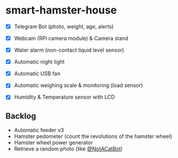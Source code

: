 # smart-hamster-house

- [x] Telegram Bot (photo, weight, age, alerts)
- [x] Webcam (RPi camera module) & Camera stand
- [x] Water alarm (non-contact liquid level sensor)
- [x] Automatic night light
- [x] Automatic USB fan
- [x] Automatic weighing scale & monitoring (load sensor)
- [x] Humidity & Temperature sensor with LCD


## Backlog
- Automatic feeder v3
- Hamster pedometer (count the revolutions of the hamster wheel)
- Hamster wheel power generator
- Retrieve a random photo (like [@NotACatBot](https://t.me/NotACatBot?ref=producthunt))
